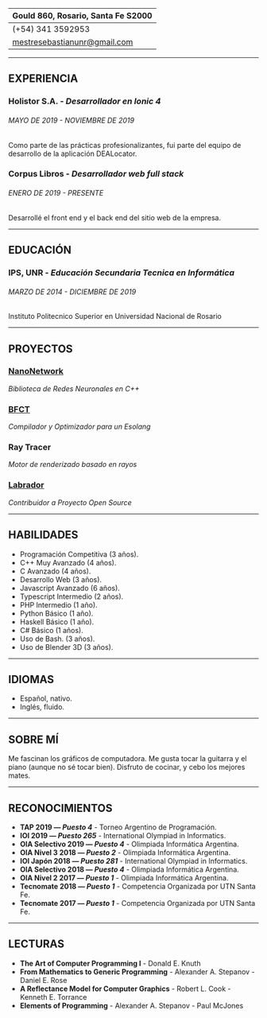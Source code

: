 
| Gould 860, Rosario, Santa Fe S2000 |
| ---------------------------------- |
| (+54) 341 3592953                  |
| mestresebastianunr@gmail.com       |

--------

## EXPERIENCIA
### Holistor S.A. - *Desarrollador en Ionic 4*
###### MAYO DE 2019 - NOVIEMBRE DE 2019
Como parte de las prácticas profesionalizantes, fui parte del equipo de desarrollo de la aplicación DEALocator.

### Corpus Libros - *Desarrollador web full stack*
###### ENERO DE 2019 - PRESENTE
Desarrollé el front end y el back end del sitio web de la empresa.

--------

## EDUCACIÓN
### IPS, UNR - *Educación Secundaria Tecnica en Informática*
###### MARZO DE 2014 - DICIEMBRE DE 2019
Instituto Politecnico Superior en Universidad Nacional de Rosario

--------

## PROYECTOS
### [NanoNetwork](https://github.com/SebastianMestre/nanoNetwork)
*Biblioteca de Redes Neuronales en C++*

### [BFCT](https://github.com/SebastianMestre/BFCT)
*Compilador y Optimizador para un Esolang*

### Ray Tracer
*Motor de renderizado basado en rayos*

### [Labrador](https://github.com/Espotek/Labrador)
*Contribuidor a Proyecto Open Source*

--------

## HABILIDADES
 - Programación Competitiva (3 años).
 - C++ Muy Avanzado (4 años).
 - C Avanzado (4 años).
 - Desarrollo Web (3 años).
 - Javascript Avanzado (6 años).
 - Typescript Intermedio (2 años).
 - PHP Intermedio (1 año).
 - Python Básico (1 año).
 - Haskell Básico (1 año).
 - C# Básico (1 años).
 - Uso de Bash. (3 años).
 - Uso de Blender 3D (3 años).

--------

## IDIOMAS
 - Español, nativo.
 - Inglés, fluido.

--------

## SOBRE MÍ
Me fascinan los gráficos de computadora. Me gusta tocar la guitarra y el piano (aunque no sé tocar bien). Disfruto de cocinar, y cebo los mejores mates.

--------

## RECONOCIMIENTOS
 - **TAP 2019 — *Puesto 4*** - Torneo Argentino de Programación.
 - **IOI 2019 — *Puesto 265*** - International Olympiad in Informatics.
 - **OIA Selectivo 2019 — *Puesto 4*** - Olimpiada Informática Argentina.
 - **OIA Nivel 3 2018 — *Puesto 2*** - Olimpiada Informática Argentina.
 - **IOI Japón 2018 — *Puesto 281*** - International Olympiad in Informatics.
 - **OIA Selectivo 2018 — *Puesto 4*** - Olimpiada Informática Argentina.
 - **OIA Nivel 2 2017 — *Puesto 1*** - Olimpiada Informática Argentina.
 - **Tecnomate 2018 — *Puesto 1*** - Competencia Organizada por UTN Santa Fe.
 - **Tecnomate 2017 — *Puesto 1*** - Competencia Organizada por UTN Santa Fe.

--------

## LECTURAS
 - **The Art of Computer Programming I** - Donald E. Knuth
 - **From Mathematics to Generic Programming** - Alexander A. Stepanov - Daniel E. Rose
 - **A Reflectance Model for Computer Graphics** - Robert L. Cook - Kenneth E. Torrance
 - **Elements of Programming** - Alexander A. Stepanov - Paul McJones
